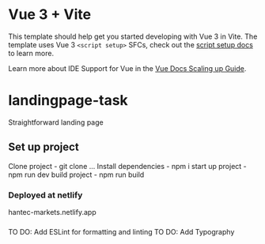 # Vue 3 + Vite

This template should help get you started developing with Vue 3 in Vite. The template uses Vue 3 `<script setup>` SFCs, check out the [script setup docs](https://v3.vuejs.org/api/sfc-script-setup.html#sfc-script-setup) to learn more.

Learn more about IDE Support for Vue in the [Vue Docs Scaling up Guide](https://vuejs.org/guide/scaling-up/tooling.html#ide-support).

# landingpage-task

Straightforward landing page

## Set up project

Clone project - git clone ...
Install dependencies - npm i
start up project - npm run dev
build project - npm run build

### Deployed at netlify

hantec-markets.netlify.app

###

TO DO: Add ESLint for formatting and linting
TO DO: Add Typography
